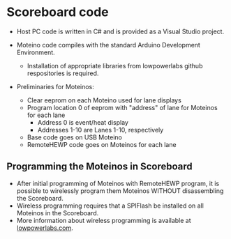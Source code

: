 # Scoreboard code

* Host PC code is written in C# and is provided as a Visual Studio project.
* Moteino code compiles with the standard Arduino Development Environment.
    * Installation of appropriate libraries from lowpowerlabs github respositories is required.

* Preliminaries for Moteinos:
	* Clear eeprom on each Moteino used for lane displays
	* Program location 0 of eeprom with "address" of lane for Moteinos for each lane
    	* Address 0 is event/heat display
    	* Addresses 1-10 are Lanes 1-10, respectively
	* Base code goes on USB Moteino
	* RemoteHEWP code goes on Moteinos for each lane

## Programming the Moteinos in Scoreboard

* After initial programming of Moteinos with RemoteHEWP program, it is possible to wirelessly program them Moteinos WITHOUT disassembling the Scoreboard.  
* Wireless programming requires that a SPIFlash be installed on all Moteinos in the Scoreboard.
* More information about wireless programming is available at [lowpowerlabs.com](http://lowpowerlab.com/blog/category/moteino/wireless-programming/).




     